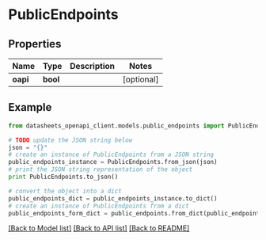 # PublicEndpoints


## Properties
Name | Type | Description | Notes
------------ | ------------- | ------------- | -------------
**oapi** | **bool** |  | [optional] 

## Example

```python
from datasheets_openapi_client.models.public_endpoints import PublicEndpoints

# TODO update the JSON string below
json = "{}"
# create an instance of PublicEndpoints from a JSON string
public_endpoints_instance = PublicEndpoints.from_json(json)
# print the JSON string representation of the object
print PublicEndpoints.to_json()

# convert the object into a dict
public_endpoints_dict = public_endpoints_instance.to_dict()
# create an instance of PublicEndpoints from a dict
public_endpoints_form_dict = public_endpoints.from_dict(public_endpoints_dict)
```
[[Back to Model list]](../README.md#documentation-for-models) [[Back to API list]](../README.md#documentation-for-api-endpoints) [[Back to README]](../README.md)


